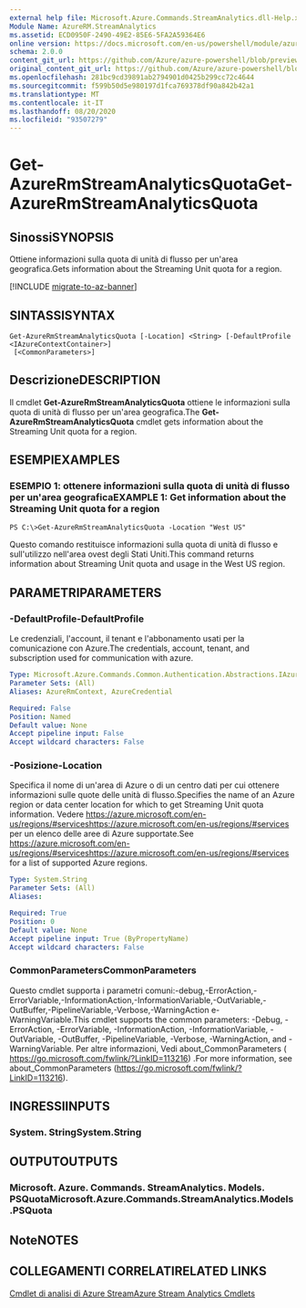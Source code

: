 ```yaml
---
external help file: Microsoft.Azure.Commands.StreamAnalytics.dll-Help.xml
Module Name: AzureRM.StreamAnalytics
ms.assetid: ECD0950F-2490-49E2-85E6-5FA2A59364E6
online version: https://docs.microsoft.com/en-us/powershell/module/azurerm.streamanalytics/get-azurermstreamanalyticsquota
schema: 2.0.0
content_git_url: https://github.com/Azure/azure-powershell/blob/preview/src/ResourceManager/StreamAnalytics/Commands.StreamAnalytics/help/Get-AzureRmStreamAnalyticsQuota.md
original_content_git_url: https://github.com/Azure/azure-powershell/blob/preview/src/ResourceManager/StreamAnalytics/Commands.StreamAnalytics/help/Get-AzureRmStreamAnalyticsQuota.md
ms.openlocfilehash: 281bc9cd39891ab2794901d0425b299cc72c4644
ms.sourcegitcommit: f599b50d5e980197d1fca769378df90a842b42a1
ms.translationtype: MT
ms.contentlocale: it-IT
ms.lasthandoff: 08/20/2020
ms.locfileid: "93507279"
---
```

# <span data-ttu-id="877b2-101">Get-AzureRmStreamAnalyticsQuota</span><span class="sxs-lookup"><span data-stu-id="877b2-101">Get-AzureRmStreamAnalyticsQuota</span></span>

## <span data-ttu-id="877b2-102">Sinossi</span><span class="sxs-lookup"><span data-stu-id="877b2-102">SYNOPSIS</span></span>
<span data-ttu-id="877b2-103">Ottiene informazioni sulla quota di unità di flusso per un'area geografica.</span><span class="sxs-lookup"><span data-stu-id="877b2-103">Gets information about the Streaming Unit quota for a region.</span></span>

[!INCLUDE [migrate-to-az-banner](../../includes/migrate-to-az-banner.md)]

## <span data-ttu-id="877b2-104">SINTASSI</span><span class="sxs-lookup"><span data-stu-id="877b2-104">SYNTAX</span></span>

```
Get-AzureRmStreamAnalyticsQuota [-Location] <String> [-DefaultProfile <IAzureContextContainer>]
 [<CommonParameters>]
```

## <span data-ttu-id="877b2-105">Descrizione</span><span class="sxs-lookup"><span data-stu-id="877b2-105">DESCRIPTION</span></span>
<span data-ttu-id="877b2-106">Il cmdlet **Get-AzureRmStreamAnalyticsQuota** ottiene le informazioni sulla quota di unità di flusso per un'area geografica.</span><span class="sxs-lookup"><span data-stu-id="877b2-106">The **Get-AzureRmStreamAnalyticsQuota** cmdlet gets information about the Streaming Unit quota for a region.</span></span>

## <span data-ttu-id="877b2-107">ESEMPI</span><span class="sxs-lookup"><span data-stu-id="877b2-107">EXAMPLES</span></span>

### <span data-ttu-id="877b2-108">ESEMPIO 1: ottenere informazioni sulla quota di unità di flusso per un'area geografica</span><span class="sxs-lookup"><span data-stu-id="877b2-108">EXAMPLE 1: Get information about the Streaming Unit quota for a region</span></span>
```
PS C:\>Get-AzureRmStreamAnalyticsQuota -Location "West US"
```

<span data-ttu-id="877b2-109">Questo comando restituisce informazioni sulla quota di unità di flusso e sull'utilizzo nell'area ovest degli Stati Uniti.</span><span class="sxs-lookup"><span data-stu-id="877b2-109">This command returns information about Streaming Unit quota and usage in the West US region.</span></span>

## <span data-ttu-id="877b2-110">PARAMETRI</span><span class="sxs-lookup"><span data-stu-id="877b2-110">PARAMETERS</span></span>

### <span data-ttu-id="877b2-111">-DefaultProfile</span><span class="sxs-lookup"><span data-stu-id="877b2-111">-DefaultProfile</span></span>
<span data-ttu-id="877b2-112">Le credenziali, l'account, il tenant e l'abbonamento usati per la comunicazione con Azure.</span><span class="sxs-lookup"><span data-stu-id="877b2-112">The credentials, account, tenant, and subscription used for communication with azure.</span></span>

```yaml
Type: Microsoft.Azure.Commands.Common.Authentication.Abstractions.IAzureContextContainer
Parameter Sets: (All)
Aliases: AzureRmContext, AzureCredential

Required: False
Position: Named
Default value: None
Accept pipeline input: False
Accept wildcard characters: False
```

### <span data-ttu-id="877b2-113">-Posizione</span><span class="sxs-lookup"><span data-stu-id="877b2-113">-Location</span></span>
<span data-ttu-id="877b2-114">Specifica il nome di un'area di Azure o di un centro dati per cui ottenere informazioni sulle quote delle unità di flusso.</span><span class="sxs-lookup"><span data-stu-id="877b2-114">Specifies the name of an Azure region or data center location for which to get Streaming Unit quota information.</span></span>
<span data-ttu-id="877b2-115">Vedere https://azure.microsoft.com/en-us/regions/#serviceshttps://azure.microsoft.com/en-us/regions/#services per un elenco delle aree di Azure supportate.</span><span class="sxs-lookup"><span data-stu-id="877b2-115">See https://azure.microsoft.com/en-us/regions/#serviceshttps://azure.microsoft.com/en-us/regions/#services for a list of supported Azure regions.</span></span>

```yaml
Type: System.String
Parameter Sets: (All)
Aliases:

Required: True
Position: 0
Default value: None
Accept pipeline input: True (ByPropertyName)
Accept wildcard characters: False
```

### <span data-ttu-id="877b2-116">CommonParameters</span><span class="sxs-lookup"><span data-stu-id="877b2-116">CommonParameters</span></span>
<span data-ttu-id="877b2-117">Questo cmdlet supporta i parametri comuni:-debug,-ErrorAction,-ErrorVariable,-InformationAction,-InformationVariable,-OutVariable,-OutBuffer,-PipelineVariable,-Verbose,-WarningAction e-WarningVariable.</span><span class="sxs-lookup"><span data-stu-id="877b2-117">This cmdlet supports the common parameters: -Debug, -ErrorAction, -ErrorVariable, -InformationAction, -InformationVariable, -OutVariable, -OutBuffer, -PipelineVariable, -Verbose, -WarningAction, and -WarningVariable.</span></span> <span data-ttu-id="877b2-118">Per altre informazioni, Vedi about_CommonParameters ( https://go.microsoft.com/fwlink/?LinkID=113216) .</span><span class="sxs-lookup"><span data-stu-id="877b2-118">For more information, see about_CommonParameters (https://go.microsoft.com/fwlink/?LinkID=113216).</span></span>

## <span data-ttu-id="877b2-119">INGRESSI</span><span class="sxs-lookup"><span data-stu-id="877b2-119">INPUTS</span></span>

### <span data-ttu-id="877b2-120">System. String</span><span class="sxs-lookup"><span data-stu-id="877b2-120">System.String</span></span>

## <span data-ttu-id="877b2-121">OUTPUT</span><span class="sxs-lookup"><span data-stu-id="877b2-121">OUTPUTS</span></span>

### <span data-ttu-id="877b2-122">Microsoft. Azure. Commands. StreamAnalytics. Models. PSQuota</span><span class="sxs-lookup"><span data-stu-id="877b2-122">Microsoft.Azure.Commands.StreamAnalytics.Models.PSQuota</span></span>

## <span data-ttu-id="877b2-123">Note</span><span class="sxs-lookup"><span data-stu-id="877b2-123">NOTES</span></span>

## <span data-ttu-id="877b2-124">COLLEGAMENTI CORRELATI</span><span class="sxs-lookup"><span data-stu-id="877b2-124">RELATED LINKS</span></span>

[<span data-ttu-id="877b2-125">Cmdlet di analisi di Azure Stream</span><span class="sxs-lookup"><span data-stu-id="877b2-125">Azure Stream Analytics Cmdlets</span></span>](./AzureRM.StreamAnalytics.md)


